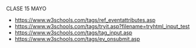 CLASE 15 MAYO
* https://www.w3schools.com/tags/ref_eventattributes.asp
* https://www.w3schools.com/tags/tryit.asp?filename=tryhtml_input_test
* https://www.w3schools.com/tags/tag_input.asp
* https://www.w3schools.com/tags/ev_onsubmit.asp
